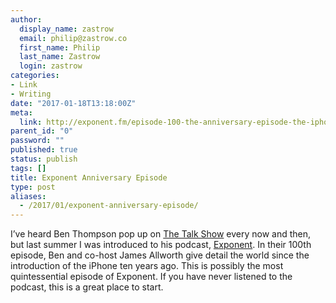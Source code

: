 ```yaml
---
author:
  display_name: zastrow
  email: philip@zastrow.co
  first_name: Philip
  last_name: Zastrow
  login: zastrow
categories:
- Link
- Writing
date: "2017-01-18T13:18:00Z"
meta:
  link: http://exponent.fm/episode-100-the-anniversary-episode-the-iphone-and-exponent/
parent_id: "0"
password: ""
published: true
status: publish
tags: []
title: Exponent Anniversary Episode
type: post
aliases:
  - /2017/01/exponent-anniversary-episode/
---
```

<p>I’ve heard Ben Thompson pop up on <a href="http://daringfireball.net/thetalkshow/">The Talk Show</a> every now and then, but last summer I was introduced to his podcast, <a href="http://exponent.fm">Exponent</a>. In their 100th episode, Ben and co-host James Allworth give detail the world since the introduction of the iPhone ten years ago. This is possibly the most quintessential episode of Exponent. If you have never listened to the podcast, this is a great place to start.</p>
